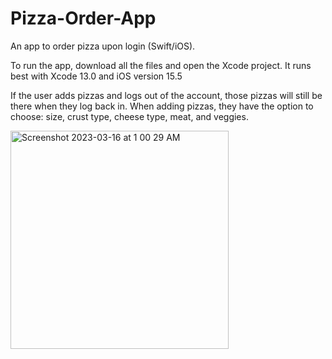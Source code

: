 # Pizza-Order-App
An app to order pizza upon login (Swift/iOS).

To run the app, download all the files and open the Xcode project. It runs best with Xcode 13.0 and iOS version 15.5

If the user adds pizzas and logs out of the account, those pizzas will still be there when they log back in. When adding pizzas, they have the option to choose: size, crust type, cheese type, meat, and veggies.

<img width="349" alt="Screenshot 2023-03-16 at 1 00 29 AM" src="https://user-images.githubusercontent.com/113384816/225532732-d34a5ec2-7b8b-41f1-b9b4-156a1e7b2aaa.png">
